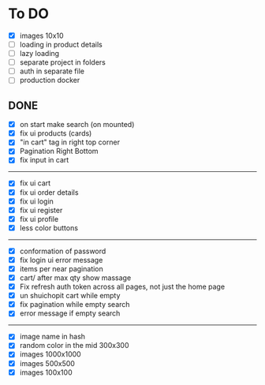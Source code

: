 # To DO

- [x] images 10x10
- [ ] loading in product details
- [ ] lazy loading
- [ ] separate project in folders
- [ ] auth in separate file
- [ ] production docker

## DONE

- [x] on start make search (on mounted)
- [x] fix ui products (cards)
- [x] "in cart" tag in right top corner
- [x] Pagination Right Bottom
- [x] fix input in cart

---

- [x] fix ui cart
- [x] fix ui order details
- [x] fix ui login
- [x] fix ui register
- [x] fix ui profile
- [x] less color buttons

---

- [x] conformation of password
- [x] fix login ui error message
- [x] items per near pagination
- [x] cart/ after max qty show massage
- [x] Fix refresh auth token across all pages, not just the home page
- [x] un shuichopit cart while empty
- [x] fix pagination while empty search
- [x] error message if empty search

---

- [x] image name in hash
- [x] random color in the mid 300x300
- [x] images 1000x1000
- [x] images 500x500
- [x] images 100x100
